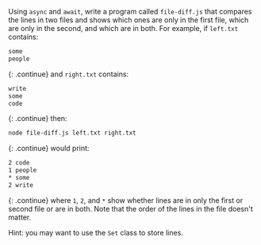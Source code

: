 Using `async` and `await`,
write a program called `file-diff.js`
that compares the lines in two files
and shows which ones are only in the first file,
which are only in the second,
and which are in both.
For example,
if `left.txt` contains:

```txt
some
people
```

{: .continue}
and `right.txt` contains:

```txt
write
some
code
```

{: .continue}
then:

```sh
node file-diff.js left.txt right.txt
```

{: .continue}
would print:

```txt
2 code
1 people
* some
2 write
```

{: .continue}
where `1`, `2`, and `*` show whether lines are in only the first or second file
or are in both.
Note that the order of the lines in the file doesn't matter.

Hint: you may want to use the `Set` class to store lines.
